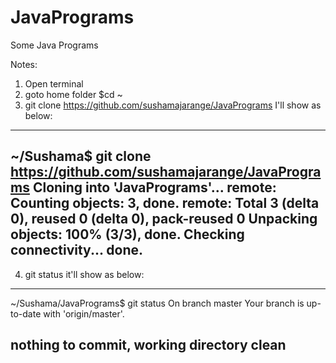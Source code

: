 # JavaPrograms
Some Java Programs


Notes:

1. Open terminal
2. goto home folder $cd ~
3. git clone https://github.com/sushamajarange/JavaPrograms
I'll show as below:

---------------------------------------------------------------------------
~/Sushama$ git clone https://github.com/sushamajarange/JavaPrograms
Cloning into 'JavaPrograms'...
remote: Counting objects: 3, done.
remote: Total 3 (delta 0), reused 0 (delta 0), pack-reused 0
Unpacking objects: 100% (3/3), done.
Checking connectivity... done.
---------------------------------------------------------------------------


4. git status
it'll show as below:
---------------------------------------------------------------------------
~/Sushama/JavaPrograms$ git status
On branch master
Your branch is up-to-date with 'origin/master'.

nothing to commit, working directory clean
---------------------------------------------------------------------------



